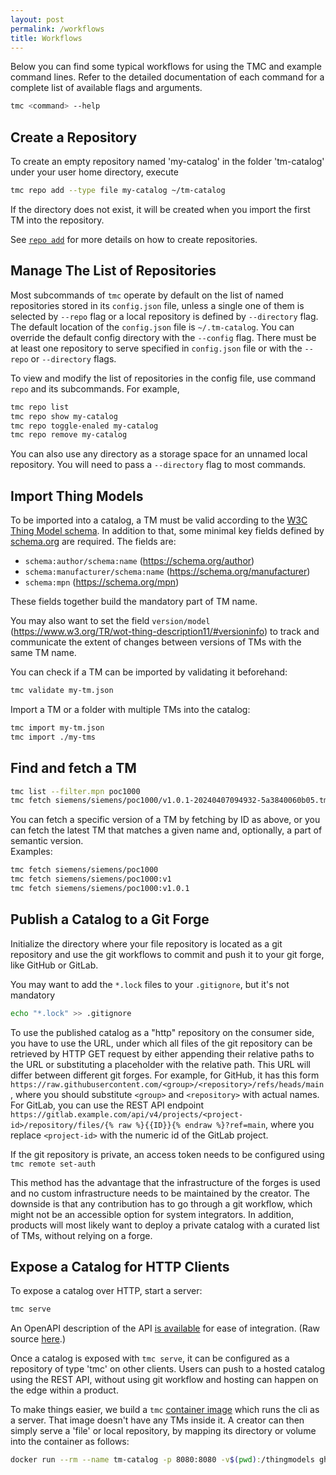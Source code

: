 ```yaml
---
layout: post
permalink: /workflows
title: Workflows
---
```


Below you can find some typical workflows for using the TMC and example command lines. Refer to the detailed documentation of each
command for a complete list of available flags and arguments.

```bash
tmc <command> --help
```

## Create a Repository

To create an empty repository named 'my-catalog' in the folder 'tm-catalog' under your user home directory, execute

```bash
tmc repo add --type file my-catalog ~/tm-catalog
```

If the directory does not exist, it will be created when you import the first TM into the repository.

See [`repo add`][6] for more details on how to create repositories.

## Manage The List of Repositories

Most subcommands of `tmc` operate by default on the list of named repositories stored in its `config.json` file, unless a single one of them is selected
by `--repo` flag or a local repository is defined by `--directory` flag. The default location of the `config.json` file is `~/.tm-catalog`. You can
override the default config directory with the `--config` flag. There must be at least one repository to serve specified in `config.json` file or with the `--repo` or `--directory` flags.

To view and modify the list of repositories in the config file, use command `repo` and its subcommands. For example,

```bash
tmc repo list
tmc repo show my-catalog
tmc repo toggle-enaled my-catalog
tmc repo remove my-catalog
```

You can also use any directory as a storage space for an unnamed local repository. You will need to pass a `--directory` flag to most commands.

## Import Thing Models

To be imported into a catalog, a TM must be valid according to the [W3C Thing Model schema][1]. In addition to that,
some minimal key fields defined by [schema.org][2] are required.
The fields are:
- `schema:author/schema:name` (https://schema.org/author)
- `schema:manufacturer/schema:name` (https://schema.org/manufacturer)
- `schema:mpn` (https://schema.org/mpn)

These fields together build the mandatory part of TM name.

You may also want to set the field `version/model` (https://www.w3.org/TR/wot-thing-description11/#versioninfo) to track 
and communicate the extent of changes between versions of TMs with the same TM name.

You can check if a TM can be imported by validating it beforehand:
```bash
tmc validate my-tm.json 
```

Import a TM or a folder with multiple TMs into the catalog:
```bash
tmc import my-tm.json
tmc import ./my-tms
```

## Find and fetch a TM

```bash
tmc list --filter.mpn poc1000
tmc fetch siemens/siemens/poc1000/v1.0.1-20240407094932-5a3840060b05.tm.json
```

You can fetch a specific version of a TM by fetching by ID as above, or you can fetch the latest TM that matches a given name and, optionally, a part of semantic version.   
Examples:
```bash
tmc fetch siemens/siemens/poc1000
tmc fetch siemens/siemens/poc1000:v1
tmc fetch siemens/siemens/poc1000:v1.0.1
```

## Publish a Catalog to a Git Forge

Initialize the directory where your file repository is located as a git repository and use the git workflows to commit and push it to
your git forge, like GitHub or GitLab.

You may want to add the `*.lock` files to your `.gitignore`, but it's not mandatory
```bash
echo "*.lock" >> .gitignore
```

To use the published catalog as a "http" repository on the consumer side, you have to use the URL, under which all files
of the git repository can be retrieved by HTTP GET request by either appending their relative paths to the URL or
substituting a placeholder with the relative path. This URL will differ between different git forges.
For example, for GitHub, it has this form ```https://raw.githubusercontent.com/<group>/<repository>/refs/heads/main```,
where you should substitute `<group>` and `<repository>` with actual names. For GitLab, you can use the REST API
endpoint
`https://gitlab.example.com/api/v4/projects/<project-id>/repository/files/{% raw %}{{ID}}{% endraw %}?ref=main`, where
you replace `<project-id>` with the numeric id of the GitLab project.

If the git repository is private, an access token needs to be configured using ```tmc remote set-auth```

This method has the advantage that the infrastructure of the forges is used and no custom infrastructure needs to be
maintained by the creator. The downside is that any contribution has to go through a git workflow, which might not be an
accessible option for system integrators. In addition, products will most likely want to deploy a private catalog with a
curated list of TMs, without relying on a forge.

## Expose a Catalog for HTTP Clients

To expose a catalog over HTTP, start a server:
```bash
tmc serve
```
An OpenAPI description of the API [is available][4] for ease of integration. (Raw source [here][3].)

Once a catalog is exposed with `tmc serve`, it can be configured as a repository of type 'tmc' on other clients. Users
can push to a hosted catalog using the REST API, without using git workflow and hosting can happen on the edge within a
product.

To make things easier, we build a ```tmc``` [container image][5] which runs the cli as a server. That image doesn't
have any TMs inside it. A creator can then simply serve a 'file' or local repository, by mapping its directory
or volume into the container as follows:

```bash
docker run --rm --name tm-catalog -p 8080:8080 -v$(pwd):/thingmodels ghcr.io/wot-oss/tmc:latest
```

[1]: https://github.com/w3c/wot-thing-description/blob/main/validation/tm-json-schema-validation.json
[2]: https://schema.org
[3]: https://github.com/wot-oss/tmc/blob/main/api/tm-catalog.openapi.yaml
[4]: https://editor.swagger.io/?url=https://raw.githubusercontent.com/wot-oss/tmc/refs/heads/main/api/tm-catalog.openapi.yaml
[5]: https://github.com/wot-oss/tmc/pkgs/container/tmc
[6]: ./commands#repo-add
